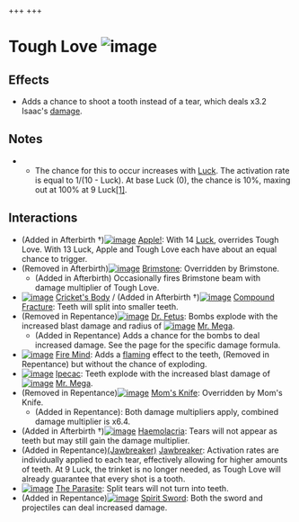 +++
+++

 # Tough Love ![image](/image/Tough_Love.png) 

Effects
---------


* Adds a chance to shoot a tooth instead of a tear, which deals x3.2 Isaac's [damage](/wiki/Damage "Damage").


Notes
-------


* + The chance for this to occur increases with [Luck](/wiki/Luck "Luck"). The activation rate is equal to 1/(10 - Luck). At base Luck (0), the chance is 10%, maxing out at 100% at 9 Luck[[1]](#cite_note-1).


Interactions
--------------


* (Added in Afterbirth †)[![image](/image/Apple!.png)](/wiki/Apple! "Apple!") [Apple!](/wiki/Apple! "Apple!"): With 14 [Luck](/wiki/Luck "Luck"), overrides Tough Love. With 13 Luck, Apple and Tough Love each have about an equal chance to trigger.
* (Removed in Afterbirth)[![image](/image/Brimstone.png)](/wiki/Brimstone "Brimstone") [Brimstone](/wiki/Brimstone "Brimstone"): Overridden by Brimstone.
	+ (Added in Afterbirth) Occasionally fires Brimstone beam with damage multiplier of Tough Love.
* [![image](/image/Cricket%27s_Body.png)](/wiki/Cricket%27s_Body "Cricket's Body") [Cricket's Body](/wiki/Cricket%27s_Body "Cricket's Body") / (Added in Afterbirth †)[![image](/image/Compound_Fracture.png)](/wiki/Compound_Fracture "Compound Fracture") [Compound Fracture](/wiki/Compound_Fracture "Compound Fracture"): Teeth will split into smaller teeth.
* (Removed in Repentance)[![image](/image/Dr._Fetus.png)](/wiki/Dr._Fetus "Dr. Fetus") [Dr. Fetus](/wiki/Dr._Fetus "Dr. Fetus"): Bombs explode with the increased blast damage and radius of [![image](/image/Mr._Mega.png)](/wiki/Mr._Mega "Mr. Mega") [Mr. Mega](/wiki/Mr._Mega "Mr. Mega").
	+ (Added in Repentance) Adds a chance for the bombs to deal increased damage. See the page for the specific damage formula.
* [![image](/image/Fire_Mind.png)](/wiki/Fire_Mind "Fire Mind") [Fire Mind](/wiki/Fire_Mind "Fire Mind"): Adds a [flaming](/wiki/Tears_(weapon)#Flaming_Tears "Tears (weapon)") effect to the teeth, (Removed in Repentance) but without the chance of exploding.
* [![image](/image/Ipecac.png)](/wiki/Ipecac "Ipecac") [Ipecac](/wiki/Ipecac "Ipecac"): Teeth explode with the increased blast damage of [![image](/image/Mr._Mega.png)](/wiki/Mr._Mega "Mr. Mega") [Mr. Mega](/wiki/Mr._Mega "Mr. Mega").
* (Removed in Repentance)[![image](/image/Mom%27s_Knife.png)](/wiki/Mom%27s_Knife "Mom's Knife") [Mom's Knife](/wiki/Mom%27s_Knife "Mom's Knife"): Overridden by Mom's Knife.
	+ (Added in Repentance): Both damage multipliers apply, combined damage multiplier is x6.4.
* (Added in Afterbirth †)[![image](/image/Haemolacria.png)](/wiki/Haemolacria "Haemolacria") [Haemolacria](/wiki/Haemolacria "Haemolacria"): Tears will not appear as teeth but may still gain the damage multiplier.
* (Added in Repentance)[(Jawbreaker)](/wiki/Jawbreaker "Jawbreaker") [Jawbreaker](/wiki/Jawbreaker "Jawbreaker"): Activation rates are individually applied to each tear, effectively allowing for higher amounts of teeth. At 9 Luck, the trinket is no longer needed, as Tough Love will already guarantee that every shot is a tooth.
* [![image](/image/The_Parasite.png)](/wiki/The_Parasite "The Parasite") [The Parasite](/wiki/The_Parasite "The Parasite"): Split tears will not turn into teeth.
* (Added in Repentance)[![image](/image/Spirit_Sword.png)](/wiki/Spirit_Sword "Spirit Sword") [Spirit Sword](/wiki/Spirit_Sword "Spirit Sword"): Both the sword and projectiles can deal increased damage.


